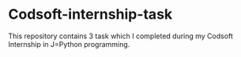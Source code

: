 # Codsoft-internship-task
This repository contains 3 task which I completed during my Codsoft Internship in J=Python programming.
